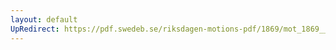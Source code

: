 ```yaml
---
layout: default
UpRedirect: https://pdf.swedeb.se/riksdagen-motions-pdf/1869/mot_1869__ak__00343/mot_1869__ak__00343_002.pdf
---
```

